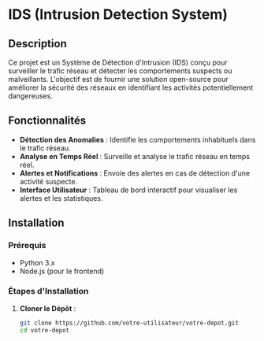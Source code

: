 # IDS (Intrusion Detection System)

## Description

Ce projet est un Système de Détection d'Intrusion (IDS) conçu pour surveiller le trafic réseau et détecter les comportements suspects ou malveillants. L'objectif est de fournir une solution open-source pour améliorer la sécurité des réseaux en identifiant les activités potentiellement dangereuses.

## Fonctionnalités

- **Détection des Anomalies** : Identifie les comportements inhabituels dans le trafic réseau.
- **Analyse en Temps Réel** : Surveille et analyse le trafic réseau en temps réel.
- **Alertes et Notifications** : Envoie des alertes en cas de détection d'une activité suspecte.
- **Interface Utilisateur** : Tableau de bord interactif pour visualiser les alertes et les statistiques.

## Installation

### Prérequis

- Python 3.x
- Node.js (pour le frontend)

### Étapes d'Installation

1. **Cloner le Dépôt** :
   ```bash
   git clone https://github.com/votre-utilisateur/votre-depot.git
   cd votre-depot
